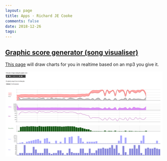 ```yaml
---
layout: page
title: Apps · Richard JE Cooke
comments: false
date: 2018-12-26
tags:
---
```


## [Graphic score generator (song visualiser)](/assets/apps/graphic_score_maker/index.html)

[This page](/assets/apps/graphic_score_maker/index.html) will draw charts for you  in realtime based on an mp3 you give it.

![](graphic_score_maker.png)

